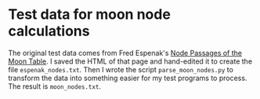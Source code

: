 # Test data for moon node calculations

The original test data comes from Fred Espenak's
[Node Passages of the Moon Table](http://astropixels.com/ephemeris/moon/moonnodes2001.html).
I saved the HTML of that page and hand-edited it to create the file `espenak_nodes.txt`.
Then I wrote the script `parse_moon_nodes.py` to transform the data into something
easier for my test programs to process. The result is `moon_nodes.txt`.
